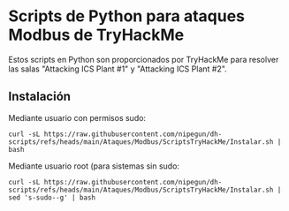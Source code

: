# Scripts de Python para ataques Modbus de TryHackMe

Estos scripts en Python son proporcionados por TryHackMe para resolver las salas "Attacking ICS Plant #1" y "Attacking ICS Plant #2".

## Instalación

Mediante usuario con permisos sudo:

```
curl -sL https://raw.githubusercontent.com/nipegun/dh-scripts/refs/heads/main/Ataques/Modbus/ScriptsTryHackMe/Instalar.sh | bash
```

Mediante usuario root (para sistemas sin sudo:

```
curl -sL https://raw.githubusercontent.com/nipegun/dh-scripts/refs/heads/main/Ataques/Modbus/ScriptsTryHackMe/Instalar.sh | sed 's-sudo--g' | bash
```

